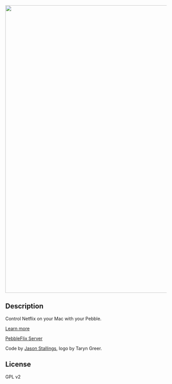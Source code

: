 <img src="https://cloudup.com/co0i-cmJ5Ec+" width="900">

## Description 
Control Netflix on your Mac with your Pebble. 

[Learn more](http://octalmage.github.io/PebbleFlix/)

[PebbleFlix Server](https://github.com/octalmage/PebbleFlix-Server/)

Code by [Jason Stallings](http://jason.stallin.gs), logo by Taryn Greer.

## License

GPL v2

